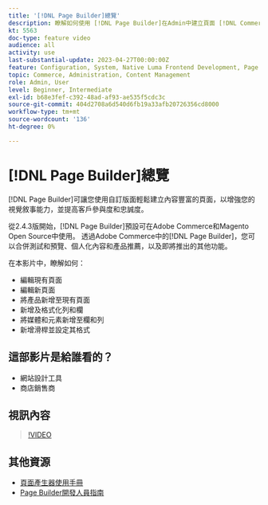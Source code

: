 ```yaml
---
title: '[!DNL Page Builder]總覽'
description: 瞭解如何使用 [!DNL Page Builder]在Admin中建立頁面 [!DNL Commerce] 存放頁面。
kt: 5563
doc-type: feature video
audience: all
activity: use
last-substantial-update: 2023-04-27T00:00:00Z
feature: Configuration, System, Native Luma Frontend Development, Page Content
topic: Commerce, Administration, Content Management
role: Admin, User
level: Beginner, Intermediate
exl-id: b68e3fef-c392-48ad-af93-ae535f5cdc3c
source-git-commit: 404d2708a6d540d6fb19a33afb20726356cd8000
workflow-type: tm+mt
source-wordcount: '136'
ht-degree: 0%

---
```


# [!DNL Page Builder]總覽

[!DNL Page Builder]可讓您使用自訂版面輕鬆建立內容豐富的頁面，以增強您的視覺敘事能力，並提高客戶參與度和忠誠度。

從2.4.3版開始，[!DNL Page Builder]預設可在Adobe Commerce和Magento Open Source中使用。 透過Adobe Commerce中的[!DNL Page Builder]，您可以合併測試和預覽、個人化內容和產品推薦，以及即將推出的其他功能。

在本影片中，瞭解如何：

- 編輯現有頁面
- 編輯新頁面
- 將產品新增至現有頁面
- 新增及格式化列和欄
- 將媒體和元素新增至欄和列
- 新增滑桿並設定其格式

## 這部影片是給誰看的？

- 網站設計工具
- 商店銷售商

## 視訊內容

>[!VIDEO](https://video.tv.adobe.com/v/3447905?quality=12&learn=on&captions=chi_hant)

## 其他資源

- [頁面產生器使用手冊](https://experienceleague.adobe.com/docs/commerce-admin/page-builder/guide-overview.html?lang=zh-Hant)
- [Page Builder開發人員指南](https://developer.adobe.com/commerce/frontend-core/page-builder/)

